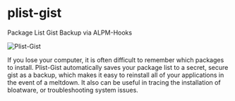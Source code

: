 # plist-gist
Package List Gist Backup via ALPM-Hooks

![Plist-Gist](https://cloud.githubusercontent.com/assets/6845676/12095403/55e4e0a0-b2dc-11e5-97cd-d556e8401061.png)

If you lose your computer, it is often difficult to remember which packages to install.  Plist-Gist automatically saves your package list to a secret, secure gist as a backup, which makes it easy to reinstall all of your applications in the event of a meltdown.  It also can be useful in tracing the installation of bloatware, or troubleshooting system issues.
